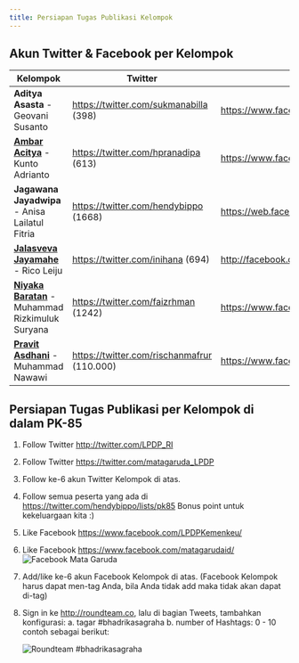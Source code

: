```yaml
---
title: Persiapan Tugas Publikasi Kelompok
---
```


## Akun Twitter & Facebook per Kelompok

| Kelompok                                                                                                | Twitter                                     | Facebook                                 |
|---------------------------------------------------------------------------------------------------------|---------------------------------------------|------------------------------------------|
| **Aditya Asasta** - Geovani Susanto                                                                     | https://twitter.com/sukmanabilla (398)      | https://www.facebook.com/Dimensi.zig.zag |
| **[Ambar Acitya](https://telegram.me/joinchat/CWpfNEDsYxcoy6EDKnqUCg)** - Kunto Adrianto                | https://twitter.com/hpranadipa (613)        | https://www.facebook.com/pranadipa       |
| **Jagawana Jayadwipa** - Anisa Lailatul Fitria                                                          | https://twitter.com/hendybippo (1668)       | https://web.facebook.com/ceefour         |
| **[Jalasveva Jayamahe](https://telegram.me/joinchat/B93Nqz8gS7Dpsce-PgOjow)** - Rico Leiju              | https://twitter.com/inihana (694)           | http://facebook.com/hanaftrn             |
| **[Niyaka Baratan](https://telegram.me/joinchat/CzeYYkBfol_yweXMJjcIBw)** - Muhammad Rizkimuluk Suryana | https://twitter.com/faizrhman (1242)        | https://www.facebook.com/faizz.rahman    |
| **[Pravit Asdhani](https://telegram.me/joinchat/EFEq1Qqm3QrJleOwtGMQCw)** - Muhammad Nawawi             | https://twitter.com/rischanmafrur (110.000) | https://www.facebook.com/mafrur          |

## Persiapan Tugas Publikasi per Kelompok di dalam PK-85

1.	Follow Twitter http://twitter.com/LPDP_RI
2.	Follow Twitter https://twitter.com/matagaruda_LPDP
3.	Follow ke-6 akun Twitter Kelompok di atas.
4.	Follow semua peserta yang ada di https://twitter.com/hendybippo/lists/pk85
    Bonus point untuk kekeluargaan kita :) 
5.	Like Facebook https://www.facebook.com/LPDPKemenkeu/
6.	Like Facebook https://www.facebook.com/matagarudaid/
    ![Facebook Mata Garuda](fb-matagaruda.jpg)
7.	Add/like ke-6 akun Facebook Kelompok di atas.
    (Facebook Kelompok harus dapat men-tag Anda, bila Anda tidak add maka tidak akan dapat di-tag)

8.	Sign in ke http://roundteam.co, lalu di bagian Tweets, tambahkan konfigurasi:
    a.	tagar #bhadrikasagraha
    b.	number of Hashtags: 0 - 10
    contoh sebagai berikut:

    ![Roundteam #bhadrikasagraha](pk85/roundteam-pk85.jpg)
